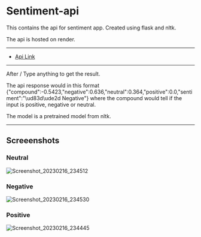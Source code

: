 # Sentiment-api
This contains the api for sentiment app. Created using flask and nltk.

The api is hosted on render.

---

- [Api Link](https://sentiment-api-jxid.onrender.com)

---

After / Type anything to get the result. 

The api response would in this format {"compound":-0.5423,"negative":0.636,"neutral":0.364,"positive":0.0,"sentiment":"\ud83d\ude2d Negative"} where the compound would tell if the input is positive, negative or neutral. 

The model is a pretrained model from nltk. 

---


## Screeenshots

### Neutral
![Screenshot_20230216_234512](https://user-images.githubusercontent.com/63343297/219453148-7a537532-67b8-42f5-b9b1-a64a97d1672f.png)

### Negative
![Screenshot_20230216_234530](https://user-images.githubusercontent.com/63343297/219453152-9e781906-a7e4-4881-bf26-737da60fe48f.png)

### Positive
![Screenshot_20230216_234445](https://user-images.githubusercontent.com/63343297/219453154-319f95f5-bce5-4a17-913c-6f6a1635dd1b.png)
